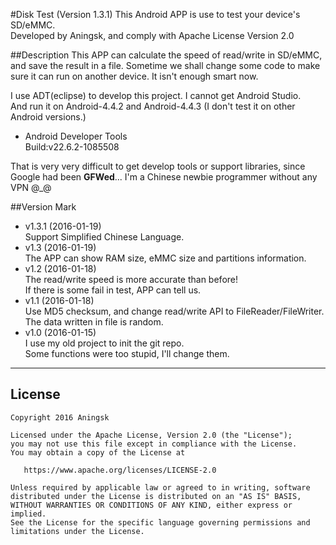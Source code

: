 #Disk Test (Version 1.3.1) 
This Android APP is use to test your device's SD/eMMC.   
Developed by Aningsk, and comply with Apache License Version 2.0

##Description
This APP can calculate the speed of read/write in SD/eMMC, and save the result in a file.
Sometime we shall change some code to make sure it can run on another device. 
It isn't enough smart now.

I use ADT(eclipse) to develop this project. I cannot get Android Studio.  
And run it on Android-4.4.2 and Android-4.4.3 (I don't test it on other Android versions.)

* Android Developer Tools  
    Build:v22.6.2-1085508  

That is very very difficult to get develop tools or support libraries, since Google had been **GFWed**... 
I'm a Chinese newbie programmer without any VPN @\_@

##Version Mark 
* v1.3.1 (2016-01-19)   
    Support Simplified Chinese Language.  
* v1.3 (2016-01-19)   
    The APP can show RAM size, eMMC size and partitions information.
* v1.2 (2016-01-18)   
    The read/write speed is more accurate than before!  
    If there is some fail in test, APP can tell us.
* v1.1 (2016-01-18)   
    Use MD5 checksum, and change read/write API to FileReader/FileWriter.  
    The data written in file is random.
* v1.0 (2016-01-15)  
    I use my old project to init the git repo.  
    Some functions were too stupid, I'll change them.

***
## License

    Copyright 2016 Aningsk

    Licensed under the Apache License, Version 2.0 (the "License");
    you may not use this file except in compliance with the License.
    You may obtain a copy of the License at

       https://www.apache.org/licenses/LICENSE-2.0

    Unless required by applicable law or agreed to in writing, software
    distributed under the License is distributed on an "AS IS" BASIS,
    WITHOUT WARRANTIES OR CONDITIONS OF ANY KIND, either express or implied.
    See the License for the specific language governing permissions and
    limitations under the License.
